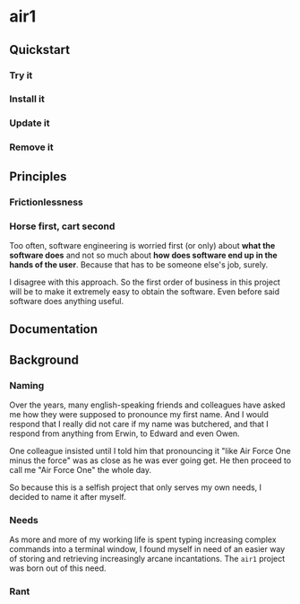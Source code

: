 # air1

## Quickstart

### Try it

### Install it

### Update it

### Remove it

## Principles

### Frictionlessness

### Horse first, cart second

Too often, software engineering is worried first (or only) about **what the software does** and not so much about **how does software end up in the hands of the user**. Because that has to be someone else's job, surely.

I disagree with this approach. So the first order of business in this project will be to make it extremely easy to obtain the software. Even before said software does anything useful.

## Documentation

## Background

### Naming

Over the years, many english-speaking friends and colleagues have asked me how they were supposed to pronounce my first name. And I would respond that I really did not care if my name was butchered, and that I respond from anything from Erwin, to Edward and even Owen.

One colleague insisted until I told him that pronouncing it "like Air Force One minus the force" was as close as he was ever going get. He then proceed to call me "Air Force One" the whole day.

So because this is a selfish project that only serves my own needs, I decided to name it after myself.

### Needs

As more and more of my working life is spent typing increasing complex commands into a terminal window, I found myself in need of an easier way of storing and retrieving increasingly arcane incantations. The `air1` project was born out of this need.

### Rant
